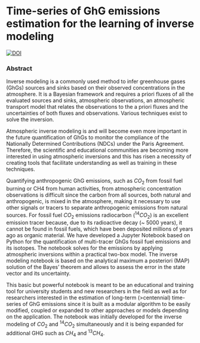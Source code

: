 # Time-series of GhG emissions estimation for the learning of inverse modeling

<a href="https://zenodo.org/badge/latestdoi/351733532"><img src="https://zenodo.org/badge/351733532.svg" alt="DOI"></a>

### Abstract

Inverse modeling is a commonly used method to infer greenhouse gases (GhGs) sources and sinks based on their observed concentrations in the atmosphere. It is a Bayesian framework and requires a priori fluxes of all the evaluated sources and sinks, atmospheric observations, an atmospheric transport model that relates the observations to the a priori fluxes and the uncertainties of both fluxes and observations. Various techniques exist to solve the inversion.

Atmospheric inverse modeling is and will become even more important in the future quantification of GhGs to monitor the compliance of the Nationally Determined Contributions (NDCs) under the Paris Agreement. Therefore, the scientific and educational communities are becoming more interested in using atmospheric inversions and this has risen a necessity of creating tools that facilitate understanding as well as training in these techniques.

Quantifying anthropogenic GhG emissions, such as $CO_2$ from fossil fuel burning or CH4 from human activities, from atmospheric concentration observations is difficult since the carbon from all sources, both natural and anthropogenic, is mixed in the atmosphere, making it necessary to use other signals or tracers to separate anthropogenic emissions from natural sources. For fossil fuel $CO_2$ emissions radiocarbon ($^{14}CO_2$) is an excellent emission tracer because, due to its radioactive decay (~ 5000 years), it cannot be found in fossil fuels, which have been deposited millions of years ago as organic material. We have developed a Jupyter Notebook based on Python for the quantification of multi-tracer GhGs fossil fuel emissions and its isotopes. The notebook solves for the emissions by applying atmospheric inversions within a practical two-box model. The inverse modeling notebook is based on the analytical maximum a posteriori (MAP) solution of the Bayes’ theorem and allows to assess the error in the state vector and its uncertainty.</p>

This basic but powerful notebook is meant to be an educational and training tool for university students and new researchers in the field as well as for researchers interested in the estimation of long-term (>centennial) time-series of GhG emissions since it is built as a modular algorithm to be easily modified, coupled or expanded to other approaches or models depending on the application. The notebook was initially developed for the inverse modeling of $CO_2$ and $^{14}CO_2$ simultaneously and it is being expanded for additional GHG such as $CH_4$ and $^{13}CH_4$.


